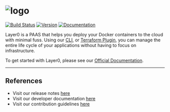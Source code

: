 # ![logo](https://quintilesims.github.io/layer0/static/logo_rs.png)

[![Build Status](https://travis-ci.org/quintilesims/layer0.svg?branch=master)](https://travis-ci.org/quintilesims/layer0)
[![Version](https://img.shields.io/badge/version-0.10.0rc3-brightgreen.svg)](https://github.com/quintilesims/layer0/releases/tag/v0.10.0-rc3)
[![Documentation](https://img.shields.io/badge/docs-latest-blue.svg)](https://quintilesims.github.io/layer0/)

Layer0 is a PAAS that helps you deploy your Docker containers to the cloud with minimal fuss. 
Using our [CLI](http://layer0.ims.io/reference/cli), or [Terraform Plugin](http://layer0.ims.io/reference/terraform-plugin), 
you can manage the entire life cycle of your applications without having to focus on infrastructure.

To get started with Layer0, please see our [Official Documentation](http://layer0.ims.io/).

---


## References
* Visit our release notes [here](https://github.com/quintilesims/layer0/blob/develop/RELEASE_NOTES.md)
* Visit our developer documentation [here](https://github.com/quintilesims/layer0/blob/develop/DEVELOP.md)
* Visit our contribution guidelines [here](https://github.com/quintilesims/layer0/blob/develop/CONTRIBUTOR.md)
